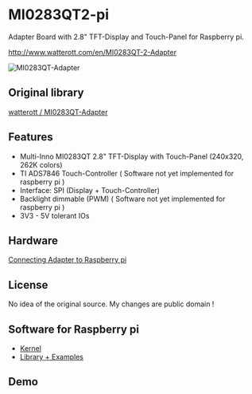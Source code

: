 MI0283QT2-pi
============

Adapter Board with 2.8" TFT-Display and Touch-Panel for Raspberry pi.

<http://www.watterott.com/en/MI0283QT-2-Adapter>

![MI0283QT-Adapter](http://www.gallot.be/wp-content/uploads/2012/07/2012-07-05-19.48.23.jpg)

## Original library
[watterott / MI0283QT-Adapter](https://github.com/watterott/MI0283QT-Adapter/blob/master/README.md)

## Features 
 * Multi-Inno MI0283QT 2.8" TFT-Display with Touch-Panel (240x320, 262K colors)
 * TI ADS7846 Touch-Controller ( Software not yet implemented for raspberry pi )
 * Interface: SPI (Display + Touch-Controller)
 * Backlight dimmable (PWM) ( Software not yet implemented for raspberry pi )
 * 3V3 - 5V tolerant IOs

## Hardware
[Connecting Adapter to Raspberry pi](http://www.gallot.be/wp-content/uploads/2012/07/MI0283QT-2-to-raspberry-pi.png)

## License
No idea of the original source. My changes are public domain !

## Software for Raspberry pi
 * [Kernel](http://www.bootc.net/projects/raspberry-pi-kernel/)
 * [Library + Examples](https://github.com/dgallot/MI0283QT2-pi)

## Demo
  
